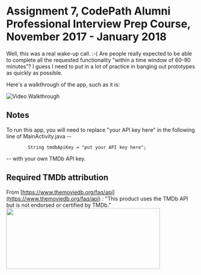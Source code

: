 # Assignment 7, CodePath Alumni Professional Interview Prep Course, November 2017 - January 2018
Well, this was a real wake-up call. :-( Are people really expected to be able to complete all the requested functionality "within a time window of 60-90 minutes"? I guess I need to put in a lot of practice in banging out prototypes as quickly as possible.

Here's a walkthrough of the app, such as it is:

<img src='https://github.com/tachyonlabs/Assignment-7/blob/master/Assignment%207.gif' title='Video Walkthrough' width='' alt='Video Walkthrough' />

## Notes
To run this app, you will need to replace "your API key here" in the following line of MainActivity.java --
```
        String tmdbApiKey = "put your API key here";
```
-- with your own TMDb API key.

## Required TMDb attribution
From [https://www.themoviedb.org/faq/api](https://www.themoviedb.org/faq/api) : "This product uses the TMDb API but is not endorsed or certified by TMDb."
<img src="https://www.themoviedb.org/assets/9b3f9c24d9fd5f297ae433eb33d93514/images/v4/logos/408x161-powered-by-rectangle-green.png" width="408px" height="161px">
